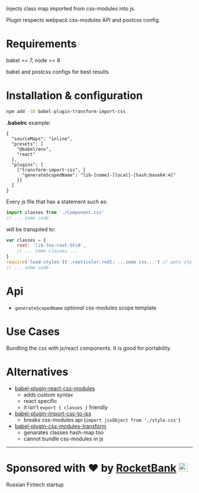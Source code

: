 Injects class map imported from css-modules into js.

Plugin respects webpack css-modules API and postcss config.

# Requirements
babel == 7, node >= 8

babel and postcss configs for best results

# Installation & configuration
```sh
npm add -SD babel-plugin-transform-import-css
```

**.babelrc** example:
```json5
{
  "sourceMaps": "inline",
  "presets": [
    "@babel/env",
    "react"
  ],
  "plugins": [
    ["transform-import-css", {
      "generateScopedName": "lib-[name]-[local]-[hash:base64:4]"
    }]
  ]
}
```

Every js file that has a statement such as:

```js
import classes from './Component.css'
// ... some code
```

will be transpiled to:

```js
var classes = {
    root: 'lib-foo-root-SFs0',
    // ... some classes ...
}
require('load-styles')('.root{color:red}; ...some css...') // puts styles into the head
// ... some code
```

# Api
- `generateScopedName` *optional* css-modules scope template

# Use Cases

Bundling the css with js/react components.
It is good for portability.

# Alternatives
- [babel-plugin-react-css-modules](https://github.com/gajus/babel-plugin-react-css-modules)
  - adds custom syntax
  - react specific
  - it isn't `export { classes }` friendly
- [babel-plugin-import-css-to-jss](https://github.com/websecurify/babel-plugin-import-css-to-jss)
  - breaks css-modules api (`import jssObject from './style.css'`)
- [babel-plugin-css-modules-transform](https://github.com/michalkvasnicak/babel-plugin-css-modules-transform)
  - genarates classes hash-map too
  - cannot bundle css-modules in js


----

# Sponsored with ❤️ by <a href="https://rocketbank.ru">RocketBank</a> <img src="https://user-images.githubusercontent.com/6201068/41535008-57abc544-7309-11e8-9259-4b38bc1e7370.png" width="24"/>
Russian Fintech startup
